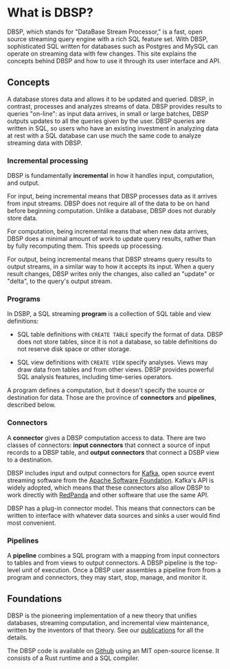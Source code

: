 # What is DBSP?

DBSP, which stands for "DataBase Stream Processor," is a fast, open
source streaming query engine with a rich SQL feature set.  With DBSP,
sophisticated SQL written for databases such as Postgres and MySQL can
operate on streaming data with few changes.  This site explains the
concepts behind DBSP and how to use it through its user interface and
API.

## Concepts

A database stores data and allows it to be updated and queried.  DBSP,
in contrast, processes and analyzes streams of data.  DBSP provides
results to queries "on-line": as input data arrives, in small or large
batches, DBSP outputs updates to all the queries given by the user.
DBSP queries are written in SQL, so users who have an existing
investment in analyzing data at rest with a SQL database can use much
the same code to analyze streaming data with DBSP.

### Incremental processing

DBSP is fundamentally **incremental** in how it handles input,
computation, and output.

For input, being incremental means that DBSP processes data as it
arrives from input streams.  DBSP does not require all of the data to
be on hand before beginning computation.  Unlike a database, DBSP does
not durably store data.

For computation, being incremental means that when new data arrives,
DBSP does a minimal amount of work to update query results, rather
than by fully recomputing them.  This speeds up processing.

For output, being incremental means that DBSP streams query results to
output streams, in a similar way to how it accepts its input.  When a
query result changes, DBSP writes only the changes, also called an
"update" or "delta", to the query's output stream.

### Programs

In DSBP, a SQL streaming **program** is a collection of SQL table and
view definitions:

* SQL table definitions with `CREATE TABLE` specify the format of
  data.  DBSP does not store tables, since it is not a database, so
  table definitions do not reserve disk space or other storage.

* SQL view definitions with `CREATE VIEW` specify analyses.  Views may
  draw data from tables and from other views.  DBSP provides powerful
  SQL analysis features, including time-series operators.

A program defines a computation, but it doesn't specify the source or
destination for data.  Those are the province of **connectors** and
**pipelines**, described below.

### Connectors

A **connector** gives a DBSP computation access to data.  There are
two classes of connectors: **input connectors** that connect a source
of input records to a DBSP table, and **output connectors** that
connect a DSBP view to a destination.

DBSP includes input and output connectors for [Kafka], open source
event streaming software from the [Apache Software
Foundation][Apache].  Kafka's API is widely adopted, which means that
these connectors also allow DBSP to work directly with [RedPanda] and
other software that use the same API.

DBSP has a plug-in connector model.  This means that connectors can be
written to interface with whatever data sources and sinks a user would
find most convenient.

[Kafka]: https://kafka.apache.org/
[Apache]: https://www.apache.org/
[RedPanda]: https://redpanda.com/

### Pipelines

A **pipeline** combines a SQL program with a mapping from input
connectors to tables and from views to output connectors.  A DBSP
pipeline is the top-level unit of execution.  Once a DBSP user
assembles a pipeline from from a program and connectors, they may
start, stop, manage, and monitor it.

## Foundations

DBSP is the pioneering implementation of a new theory that unifies
databases, streaming computation, and incremental view maintenance,
written by the inventors of that theory.  See our
[publications](papers) for all the details.

The DBSP code is available on [Github][DBSP] using an MIT open-source
license.  It consists of a Rust runtime and a SQL compiler.

[DBSP]: https://github.com/feldera/dbsp
